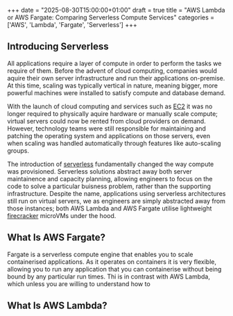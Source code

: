 +++
date = "2025-08-30T15:00:00+01:00"
draft = true
title = "AWS Lambda or AWS Fargate: Comparing Serverless Compute Services"
categories = ['AWS', 'Lambda', 'Fargate', 'Serverless']
+++

## Introducing Serverless

All applications require a layer of compute in order to perform the tasks we require of them. Before the advent of cloud computing, companies would aquire their own server infrastructure and run their applications on-premise. At this time, scaling was typically vertical in nature, meaning bigger, more powerful machines were installed to satisfy compute and database demand. 

With the launch of cloud computing and services such as [EC2](https://aws.amazon.com/ec2/) it was no longer required to physically aquire hardware or manually scale compute; virtual servers could now be rented from cloud providers on demand. However, technology teams were still responsible for maintaining and patching the operating system and applications on those servers, even when scaling was handled automatically through features like auto-scaling groups.

The introduction of [serverless](https://aws.amazon.com/serverless/) fundamentally changed the way compute was provisioned. Serverless solutions abstract away both server maintainence and capacity planning, allowing engineers to focus on the code to solve a particular buisness problem, rather than the supporting infrastructure. Despite the name, applications using serverless architectures still run on virtual servers, we as engineers are simply abstracted away from those instances; both AWS Lambda and AWS Fargate utilise lightweight [firecracker](https://firecracker-microvm.github.io/) microVMs under the hood.


## What Is AWS Fargate?

Fargate is a serverless compute engine that enables you to scale containerised applications. As it operates on containers it is very flexible, allowing you to run any application that you can containerise without being bound by any particular run times. Thi is in contrast with AWS Lambda, which unless you are willing to understand how to 

## What Is AWS Lambda?
<!-- ---

{{< newsletter >}}

--- -->
